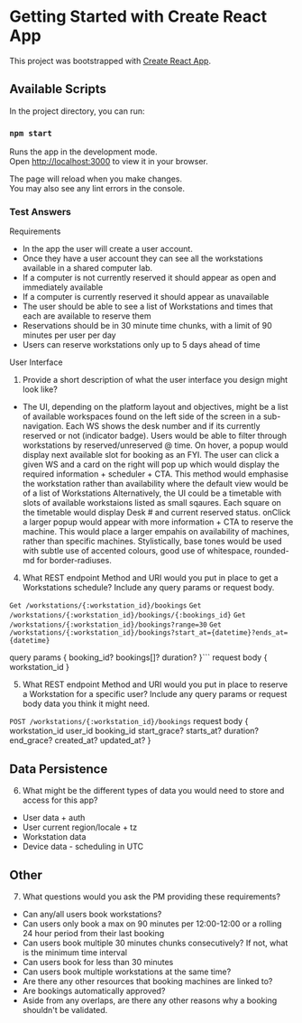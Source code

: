 # Getting Started with Create React App

This project was bootstrapped with [Create React App](https://github.com/facebook/create-react-app).

## Available Scripts

In the project directory, you can run:

### `npm start`

Runs the app in the development mode.\
Open [http://localhost:3000](http://localhost:3000) to view it in your browser.

The page will reload when you make changes.\
You may also see any lint errors in the console.


### Test Answers


Requirements 
- In the app the user will create a user account.
- Once they have a user account they can see all the workstations available in a shared computer lab.
- If a computer is not currently reserved it should appear as open and immediately available
- If a computer is currently reserved it should appear as unavailable
- The user should be able to see a list of Workstations and times that each are available to reserve them
- Reservations should be in 30 minute time chunks, with a limit of 90 minutes per user per day
- Users can reserve workstations only up to 5 days ahead of time

User Interface
1. Provide a short description of what the user interface you design might look like?

  - The UI, depending on the platform layout and objectives, might be a list of available workspaces
  found on the left side of the screen in a sub-navigation. Each WS shows the desk number and if its currently reserved or not (indicator badge).
  Users would be able to filter through workstations by reserved/unreserved @ time.
  On hover, a popup would display next available slot for booking as an FYI.
  The user can click a given WS and a card on the right will pop up which would display the required information + scheduler + CTA.
  This method would emphasise the workstation rather than availability where the default view would be of a list of Workstations
  Alternatively, the UI could be a timetable with slots of available workstaions listed as small sqaures.
  Each square on the timetable would display Desk # and current reserved status.
  onClick a larger popup would appear with more information + CTA to reserve the machine.
  This would place a larger empahis on availability of machines, rather than specific machines.
  Stylistically, base tones would be used with subtle use of accented colours, good use of whitespace, rounded-md for border-radiuses. 

4. What REST endpoint Method and URI would you put in place to get a Workstations schedule? Include any query params or request body.

  ```Get /workstations/{:workstation_id}/bookings```
  ```Get /workstations/{:workstation_id}/bookings/{:bookings_id}```
  ```Get /workstations/{:workstation_id}/bookings?range=30```
  ```Get /workstations/{:workstation_id}/bookings?start_at={datetime}?ends_at={datetime}```

 query params {
    booking_id?
    bookings[]?
    duration?
  }```
 request body {
    workstation_id
  }

  5. What REST endpoint Method and URI would you put in place to reserve a Workstation for a specific user? Include any query params or request body data you think it might need.
  
  ```POST /workstations/{:workstation_id}/bookings```
   request body  {
    workstation_id
    user_id
    booking_id
    start_grace?
    starts_at?
    duration?
    end_grace?
    created_at?
    updated_at?
  }

## Data Persistence
6. What might be the different types of data you would need to store and access for this app?

  - User data + auth
  - User current region/locale + tz
  - Workstation data
   -  Device data
    - scheduling in UTC

## Other
7. What questions would you ask the PM providing these requirements?
  - Can any/all users book workstations?
  - Can users only book a max on 90 minutes per 12:00-12:00 or a rolling 24 hour period from their last booking
  - Can users book multiple 30 minutes chunks consecutively? If not, what is the minimum time interval
  - Can users book for less than 30 minutes
  - Can users book multiple workstations at the same time?
  - Are there any other resources that booking machines are linked to?
  - Are bookings automatically approved?
  - Aside from any overlaps, are there any other reasons why a booking shouldn't be validated.
  